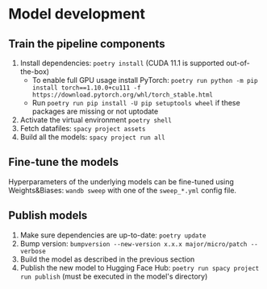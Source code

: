 # Model development

## Train the pipeline components

1. Install dependencies: `poetry install` (CUDA 11.1 is supported out-of-the-box)
    - To enable full GPU usage install PyTorch: `poetry run python -m pip install torch==1.10.0+cu111 -f https://download.pytorch.org/whl/torch_stable.html`
    - Run `poetry run pip install -U pip setuptools wheel` if these packages are missing or not uptodate
2. Activate the virtual environment `poetry shell`
3. Fetch datafiles: `spacy project assets` 
4. Build all the models: `spacy project run all`

## Fine-tune the models

Hyperparameters of the underlying models can be fine-tuned using Weights&Biases: `wandb sweep` with one of the `sweep_*.yml` config file.

## Publish models

1. Make sure dependencies are up-to-date: `poetry update`
2. Bump version: `bumpversion --new-version x.x.x major/micro/patch --verbose`
3. Build the model as described in the previous section
4. Publish the new model to Hugging Face Hub: `poetry run spacy project run publish` (must be executed in the model's directory)
